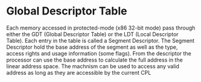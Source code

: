 # Global Descriptor Table

Each memory accessed in protected-mode (x86 32-bit mode) pass through either the GDT (Global Descriptor Table) or the LDT (Local Descriptor Table). Each entry in the table is called a Segment Descriptor. The Segment Descriptor hold the base address of the segment as well as the type, access rights and usage information (some flags). From the descriptor the processor can use the base address to calculate the full address in the linear address space. The machnism can be used to access any valid address as long as they are accessible by the current CPL